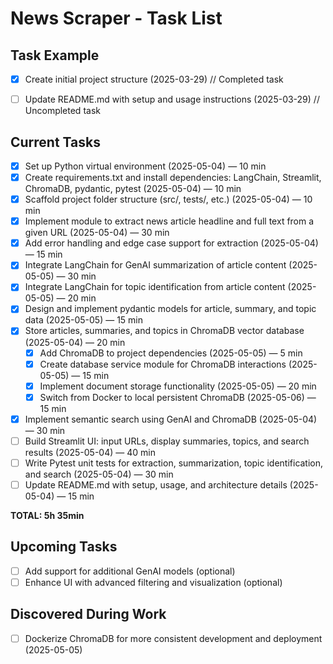 # News Scraper - Task List

## Task Example
- [x] Create initial project structure (2025-03-29) // Completed task
- [ ] Update README.md with setup and usage instructions (2025-03-29) // Uncompleted task


## Current Tasks
- [x] Set up Python virtual environment (2025-05-04) — 10 min
- [x] Create requirements.txt and install dependencies: LangChain, Streamlit, ChromaDB, pydantic, pytest (2025-05-04) — 10 min
- [x] Scaffold project folder structure (src/, tests/, etc.) (2025-05-04) — 10 min
- [x] Implement module to extract news article headline and full text from a given URL (2025-05-04) — 30 min
- [x] Add error handling and edge case support for extraction (2025-05-04) — 15 min
- [x] Integrate LangChain for GenAI summarization of article content (2025-05-05) — 30 min
- [x] Integrate LangChain for topic identification from article content (2025-05-05) — 20 min
- [x] Design and implement pydantic models for article, summary, and topic data (2025-05-05) — 15 min
- [x] Store articles, summaries, and topics in ChromaDB vector database (2025-05-04) — 20 min
  - [x] Add ChromaDB to project dependencies (2025-05-05) — 5 min
  - [x] Create database service module for ChromaDB interactions (2025-05-05) — 15 min
  - [x] Implement document storage functionality (2025-05-05) — 20 min
  - [x] Switch from Docker to local persistent ChromaDB (2025-05-06) — 15 min
- [x] Implement semantic search using GenAI and ChromaDB (2025-05-04) — 30 min
- [ ] Build Streamlit UI: input URLs, display summaries, topics, and search results (2025-05-04) — 40 min
- [ ] Write Pytest unit tests for extraction, summarization, topic identification, and search (2025-05-04) — 30 min
- [ ] Update README.md with setup, usage, and architecture details (2025-05-04) — 15 min

**TOTAL: 5h 35min**

## Upcoming Tasks
- [ ] Add support for additional GenAI models (optional)
- [ ] Enhance UI with advanced filtering and visualization (optional)

## Discovered During Work
- [ ] Dockerize ChromaDB for more consistent development and deployment (2025-05-05)
